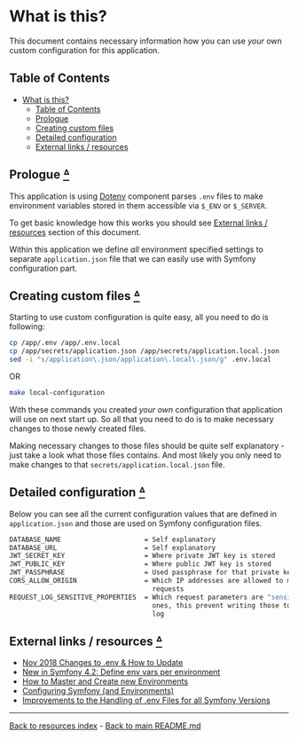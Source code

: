 # What is this?

This document contains necessary information how you can use _your_ own custom
configuration for this application.

## Table of Contents

* [What is this?](#what-is-this)
  * [Table of Contents](#table-of-contents)
  * [Prologue](#prologue-table-of-contents)
  * [Creating custom files](#creating-custom-files-table-of-contents)
  * [Detailed configuration](#detailed-configuration-table-of-contents)
  * [External links / resources](#external-links--resources-table-of-contents)

## Prologue [ᐞ](#table-of-contents)

This application is using [Dotenv](https://symfony.com/doc/current/components/dotenv.html)
component parses `.env` files to make environment variables stored in them
accessible via `$_ENV` or `$_SERVER`.

To get basic knowledge how this works you should see [External links / resources](#external-links--resources)
section of this document.

Within this application we define _all_ environment specified settings to
separate `application.json` file that we can easily use with Symfony
configuration part.

## Creating custom files [ᐞ](#table-of-contents)

Starting to use custom configuration is quite easy, all you need to do is
following:

```bash
cp /app/.env /app/.env.local
cp /app/secrets/application.json /app/secrets/application.local.json
sed -i "s/application\.json/application\.local\.json/g" .env.local
```

OR

```bash
make local-configuration
```

With these commands you created _your own_ configuration that application
will use on next start up. So all that you need to do is to make necessary
changes to those newly created files.

Making necessary changes to those files should be quite self explanatory -
just take a look what those files contains. And most likely you only need
to make changes to that `secrets/application.local.json` file.

## Detailed configuration [ᐞ](#table-of-contents)

Below you can see all the current configuration values that are defined in
`application.json` and those are used on Symfony configuration files.

```bash
DATABASE_NAME                     = Self explanatory
DATABASE_URL                      = Self explanatory
JWT_SECRET_KEY                    = Where private JWT key is stored
JWT_PUBLIC_KEY                    = Where public JWT key is stored
JWT_PASSPHRASE                    = Used passphrase for that private key
CORS_ALLOW_ORIGIN                 = Which IP addresses are allowed to make CORS
                                    requests
REQUEST_LOG_SENSITIVE_PROPERTIES  = Which request parameters are "sensitive"
                                    ones, this prevent writing those to request
                                    log
```

## External links / resources [ᐞ](#table-of-contents)

* [Nov 2018 Changes to .env & How to Update](https://symfony.com/doc/current/configuration/dot-env-changes.html)
* [New in Symfony 4.2: Define env vars per environment](https://symfony.com/blog/new-in-symfony-4-2-define-env-vars-per-environment)
* [How to Master and Create new Environments](https://symfony.com/doc/current/configuration/environments.html)
* [Configuring Symfony (and Environments)](https://symfony.com/doc/current/configuration.html)
* [Improvements to the Handling of .env Files for all Symfony Versions](https://symfony.com/blog/improvements-to-the-handling-of-env-files-for-all-symfony-versions)

---

[Back to resources index](README.md) - [Back to main README.md](../README.md)
